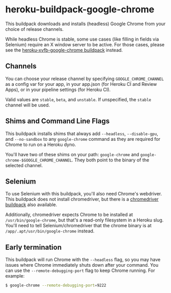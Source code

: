 # heroku-buildpack-google-chrome

This buildpack downloads and installs (headless) Google Chrome from your choice
of release channels.

While headless Chrome is stable, some use cases (like filling in fields via
Selenium) require an X window server to be active. For those cases, please
see the [heroku-xvfb-google-chrome buildpack](https://github.com/heroku/heroku-buildpack-xvfb-chrome)
instead.

## Channels

You can choose your release channel by specifying `GOOGLE_CHROME_CHANNEL` as
a config var for your app, in your app.json (for Heroku CI and Review Apps),
or in your pipeline settings (for Heroku CI).

Valid values are `stable`, `beta`, and `unstable`. If unspecified, the `stable`
channel will be used.

## Shims and Command Line Flags

This buildpack installs shims that always add `--headless`, `--disable-gpu`,
and `--no-sandbox` to any `google-chrome` command  as they are required for 
Chrome to run on a Heroku dyno.

You'll have two of these shims on your path: `google-chrome` and
`google-chrome-$GOOGLE_CHROME_CHANNEL`. They both point to the binary of
the selected channel.

## Selenium

To use Selenium with this buildpack, you'll also need Chrome's webdriver.
This buildpack does not install chromedriver, but there is a
[chromedriver buildpack](https://github.com/heroku/heroku-buildpack-chromedriver)
also available.

Additionally, chromedriver expects Chrome to be installed at `/usr/bin/google-chrome`,
but that's a read-only filesystem in a Heroku slug. You'll need to tell Selenium/chromedriver
that the chrome binary is at `/app/.apt/usr/bin/google-chrome` instead.

## Early termination

This buildpack will run Chrome with the `--headless` flag, so you may have
issues where Chrome immediately shuts down after your command. You can use
the `--remote-debugging-port` flag to keep Chrome running. For example:

```sh
$ google-chrome --remote-debugging-port=9222
```
